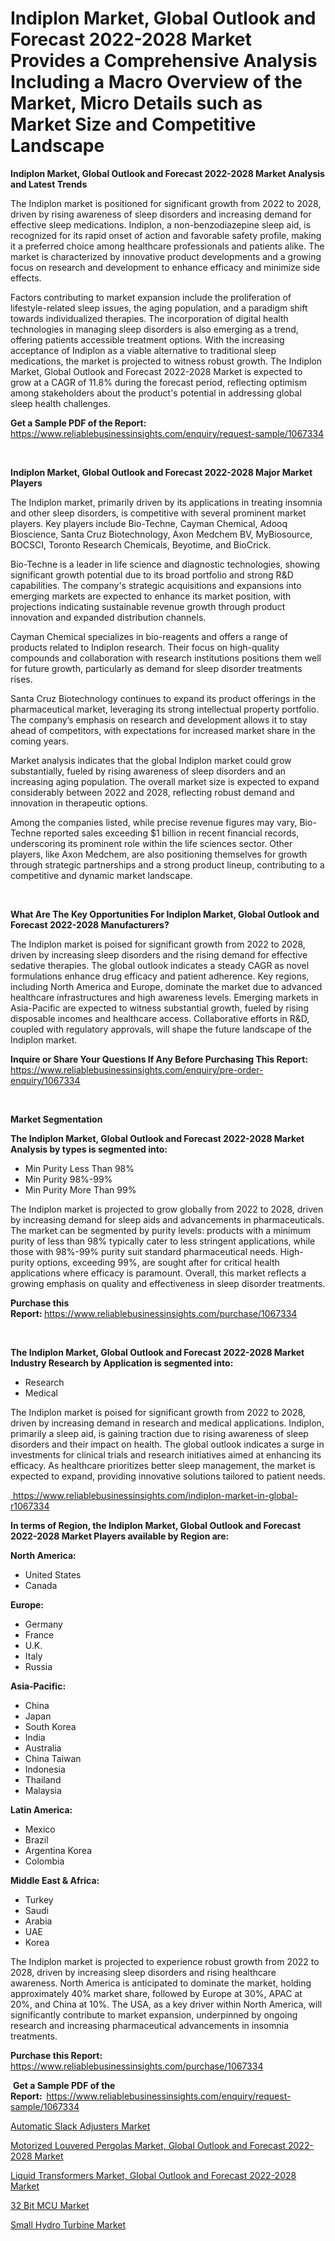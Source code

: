 <p><h1>Indiplon Market, Global Outlook and Forecast 2022-2028 Market Provides a Comprehensive Analysis Including a Macro Overview of the Market, Micro Details such as Market Size and Competitive Landscape</h1></p><p><strong>Indiplon Market, Global Outlook and Forecast 2022-2028 Market Analysis and Latest Trends</strong></p>
<p><p>The Indiplon market is positioned for significant growth from 2022 to 2028, driven by rising awareness of sleep disorders and increasing demand for effective sleep medications. Indiplon, a non-benzodiazepine sleep aid, is recognized for its rapid onset of action and favorable safety profile, making it a preferred choice among healthcare professionals and patients alike. The market is characterized by innovative product developments and a growing focus on research and development to enhance efficacy and minimize side effects.</p><p>Factors contributing to market expansion include the proliferation of lifestyle-related sleep issues, the aging population, and a paradigm shift towards individualized therapies. The incorporation of digital health technologies in managing sleep disorders is also emerging as a trend, offering patients accessible treatment options. With the increasing acceptance of Indiplon as a viable alternative to traditional sleep medications, the market is projected to witness robust growth. The Indiplon Market, Global Outlook and Forecast 2022-2028 Market is expected to grow at a CAGR of 11.8% during the forecast period, reflecting optimism among stakeholders about the product's potential in addressing global sleep health challenges.</p></p>
<p><strong>Get a Sample PDF of the Report:&nbsp;</strong> <a href="https://www.reliablebusinessinsights.com/enquiry/request-sample/1067334?utm_campaign=1094&utm_medium=2&utm_source=Github&utm_content=ia&utm_term=18102024&utm_id=indiplon-market-global-outlook-and-forecast-2022-2028">https://www.reliablebusinessinsights.com/enquiry/request-sample/1067334</a></p>
<p>&nbsp;</p>
<p><strong>Indiplon Market, Global Outlook and Forecast 2022-2028 Major Market Players</strong></p>
<p><p>The Indiplon market, primarily driven by its applications in treating insomnia and other sleep disorders, is competitive with several prominent market players. Key players include Bio-Techne, Cayman Chemical, Adooq Bioscience, Santa Cruz Biotechnology, Axon Medchem BV, MyBiosource, BOCSCI, Toronto Research Chemicals, Beyotime, and BioCrick.</p><p>Bio-Techne is a leader in life science and diagnostic technologies, showing significant growth potential due to its broad portfolio and strong R&D capabilities. The company's strategic acquisitions and expansions into emerging markets are expected to enhance its market position, with projections indicating sustainable revenue growth through product innovation and expanded distribution channels. </p><p>Cayman Chemical specializes in bio-reagents and offers a range of products related to Indiplon research. Their focus on high-quality compounds and collaboration with research institutions positions them well for future growth, particularly as demand for sleep disorder treatments rises.</p><p>Santa Cruz Biotechnology continues to expand its product offerings in the pharmaceutical market, leveraging its strong intellectual property portfolio. The company’s emphasis on research and development allows it to stay ahead of competitors, with expectations for increased market share in the coming years.</p><p>Market analysis indicates that the global Indiplon market could grow substantially, fueled by rising awareness of sleep disorders and an increasing aging population. The overall market size is expected to expand considerably between 2022 and 2028, reflecting robust demand and innovation in therapeutic options.</p><p>Among the companies listed, while precise revenue figures may vary, Bio-Techne reported sales exceeding $1 billion in recent financial records, underscoring its prominent role within the life sciences sector. Other players, like Axon Medchem, are also positioning themselves for growth through strategic partnerships and a strong product lineup, contributing to a competitive and dynamic market landscape.</p></p>
<p>&nbsp;</p>
<p><strong>What Are The Key Opportunities For Indiplon Market, Global Outlook and Forecast 2022-2028 Manufacturers?</strong></p>
<p><p>The Indiplon market is poised for significant growth from 2022 to 2028, driven by increasing sleep disorders and the rising demand for effective sedative therapies. The global outlook indicates a steady CAGR as novel formulations enhance drug efficacy and patient adherence. Key regions, including North America and Europe, dominate the market due to advanced healthcare infrastructures and high awareness levels. Emerging markets in Asia-Pacific are expected to witness substantial growth, fueled by rising disposable incomes and healthcare access. Collaborative efforts in R&D, coupled with regulatory approvals, will shape the future landscape of the Indiplon market.</p></p>
<p><strong>Inquire or Share Your Questions If Any Before Purchasing This Report:</strong> <a href="https://www.reliablebusinessinsights.com/enquiry/pre-order-enquiry/1067334?utm_campaign=1094&utm_medium=2&utm_source=Github&utm_content=ia&utm_term=18102024&utm_id=indiplon-market-global-outlook-and-forecast-2022-2028">https://www.reliablebusinessinsights.com/enquiry/pre-order-enquiry/1067334</a></p>
<p>&nbsp;</p>
<p><strong>Market Segmentation</strong></p>
<p><strong>The Indiplon Market, Global Outlook and Forecast 2022-2028 Market Analysis by types is segmented into:</strong></p>
<p><ul><li>Min Purity Less Than 98%</li><li>Min Purity 98%-99%</li><li>Min Purity More Than 99%</li></ul></p>
<p><p>The Indiplon market is projected to grow globally from 2022 to 2028, driven by increasing demand for sleep aids and advancements in pharmaceuticals. The market can be segmented by purity levels: products with a minimum purity of less than 98% typically cater to less stringent applications, while those with 98%-99% purity suit standard pharmaceutical needs. High-purity options, exceeding 99%, are sought after for critical health applications where efficacy is paramount. Overall, this market reflects a growing emphasis on quality and effectiveness in sleep disorder treatments.</p></p>
<p><strong>Purchase this Report:&nbsp;</strong><a href="https://www.reliablebusinessinsights.com/purchase/1067334?utm_campaign=1094&utm_medium=2&utm_source=Github&utm_content=ia&utm_term=18102024&utm_id=indiplon-market-global-outlook-and-forecast-2022-2028">https://www.reliablebusinessinsights.com/purchase/1067334</a></p>
<p>&nbsp;</p>
<p><strong>The Indiplon Market, Global Outlook and Forecast 2022-2028 Market Industry Research by Application is segmented into:</strong></p>
<p><ul><li>Research</li><li>Medical</li></ul></p>
<p><p>The Indiplon market is poised for significant growth from 2022 to 2028, driven by increasing demand in research and medical applications. Indiplon, primarily a sleep aid, is gaining traction due to rising awareness of sleep disorders and their impact on health. The global outlook indicates a surge in investments for clinical trials and research initiatives aimed at enhancing its efficacy. As healthcare prioritizes better sleep management, the market is expected to expand, providing innovative solutions tailored to patient needs.</p></p>
<p><a href="https://www.reliablebusinessinsights.com/indiplon-market-in-global-r1067334?utm_campaign=1094&utm_medium=2&utm_source=Github&utm_content=ia&utm_term=18102024&utm_id=indiplon-market-global-outlook-and-forecast-2022-2028">&nbsp;https://www.reliablebusinessinsights.com/indiplon-market-in-global-r1067334</a></p>
<p><strong>In terms of Region, the Indiplon Market, Global Outlook and Forecast 2022-2028 Market Players available by Region are:</strong></p>
<p>
    <p> <strong> North America: </strong>
        <ul>
            <li>United States</li>
            <li>Canada</li>
        </ul>
        </p> 
    <p> <strong> Europe: </strong>
        <ul>
            <li>Germany</li>
            <li>France</li>
            <li>U.K.</li>
            <li>Italy</li>
            <li>Russia</li>
        </ul>
        </p> 
    <p> <strong> Asia-Pacific: </strong>
        <ul>
            <li>China</li>
            <li>Japan</li>
            <li>South Korea</li>
            <li>India</li>
            <li>Australia</li>
            <li>China Taiwan</li>
            <li>Indonesia</li>
            <li>Thailand</li>
            <li>Malaysia</li>
        </ul>
        </p> 
    <p> <strong> Latin America: </strong>
        <ul>
            <li>Mexico</li>
            <li>Brazil</li>
            <li>Argentina Korea</li>
            <li>Colombia</li>
        </ul>
        </p> 
    <p> <strong> Middle East & Africa: </strong>
        <ul>
            <li>Turkey</li>
            <li>Saudi</li>
            <li>Arabia</li>
            <li>UAE</li>
            <li>Korea</li>
        </ul>
    </p>
    </p>
<p><p>The Indiplon market is projected to experience robust growth from 2022 to 2028, driven by increasing sleep disorders and rising healthcare awareness. North America is anticipated to dominate the market, holding approximately 40% market share, followed by Europe at 30%, APAC at 20%, and China at 10%. The USA, as a key driver within North America, will significantly contribute to market expansion, underpinned by ongoing research and increasing pharmaceutical advancements in insomnia treatments.</p></p>
<p><strong>Purchase this Report: </strong><a href="https://www.reliablebusinessinsights.com/purchase/1067334?utm_campaign=1094&utm_medium=2&utm_source=Github&utm_content=ia&utm_term=18102024&utm_id=indiplon-market-global-outlook-and-forecast-2022-2028">https://www.reliablebusinessinsights.com/purchase/1067334</a></p>
<p>&nbsp;<strong>Get a Sample PDF of the Report:&nbsp;&nbsp;</strong><a href="https://www.reliablebusinessinsights.com/enquiry/request-sample/1067334?utm_campaign=1094&utm_medium=2&utm_source=Github&utm_content=ia&utm_term=18102024&utm_id=indiplon-market-global-outlook-and-forecast-2022-2028">https://www.reliablebusinessinsights.com/enquiry/request-sample/1067334</a></p>
<p><strong></strong></p>
<p><p><a href="https://www.linkedin.com/pulse/global-automatic-slack-adjusters-market-size-trends-analysis-regional-qgflf?utm_campaign=1094&utm_medium=2&utm_source=Github&utm_content=ia&utm_term=18102024&utm_id=indiplon-market-global-outlook-and-forecast-2022-2028">Automatic Slack Adjusters Market</a></p><p><a href="https://github.com/florjvdva/Market-Research-Report-List-1/blob/main/motorized-louvered-pergolas-market-global-outlook-and-forecast-2022-2028-market.md?utm_campaign=1094&utm_medium=2&utm_source=Github&utm_content=ia&utm_term=18102024&utm_id=indiplon-market-global-outlook-and-forecast-2022-2028">Motorized Louvered Pergolas Market, Global Outlook and Forecast 2022-2028 Market</a></p><p><a href="https://github.com/kiara3n0pau/Market-Research-Report-List-1/blob/main/liquid-transformers-market-global-outlook-and-forecast-2022-2028-market.md?utm_campaign=1094&utm_medium=2&utm_source=Github&utm_content=ia&utm_term=18102024&utm_id=indiplon-market-global-outlook-and-forecast-2022-2028">Liquid Transformers Market, Global Outlook and Forecast 2022-2028 Market</a></p><p><a href="https://issuu.com/reportprime-2/docs/32-bit-mcu-market-size-2030.pptx_991e871217701b?utm_campaign=1094&utm_medium=2&utm_source=Github&utm_content=ia&utm_term=18102024&utm_id=indiplon-market-global-outlook-and-forecast-2022-2028">32 Bit MCU Market</a></p><p><a href="https://issuu.com/reportprime-2/docs/small-hydro-turbine-market-size-203_db457d2f54d6fe?utm_campaign=1094&utm_medium=2&utm_source=Github&utm_content=ia&utm_term=18102024&utm_id=indiplon-market-global-outlook-and-forecast-2022-2028">Small Hydro Turbine Market</a></p></p>